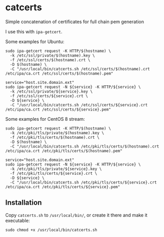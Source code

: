 # catcerts
Simple concatenation of certificates for full chain pem generation

I use this with `ipa-getcert`.

Some examples for Ubuntu:

```
sudo ipa-getcert request -K HTTP/$(hostname) \
  -k /etc/ssl/private/$(hostname).key \
  -f /etc/ssl/certs/$(hostname).crt \
  -D $(hostname) \
  -C "/usr/local/bin/catcerts.sh /etc/ssl/certs/$(hostname).crt /etc/ipa/ca.crt /etc/ssl/certs/$(hostname).pem"
```

```
service="host.site.domain.ext"
sudo ipa-getcert request -N ${service} -K HTTP/${service} \
  -k /etc/ssl/private/${service}.key \
  -f /etc/ssl/certs/${service}.crt \
  -D ${service} \
  -C "/usr/local/bin/catcerts.sh /etc/ssl/certs/${service}.crt /etc/ipa/ca.crt /etc/ssl/certs/${service}.pem"
```

Some examples for CentOS 8 stream:

```
sudo ipa-getcert request -K HTTP/$(hostname) \
  -k /etc/pki/tls/private/$(hostname).key \
  -f /etc/pki/tls/certs/$(hostname).crt \
  -D $(hostname) \
  -C "/usr/local/bin/catcerts.sh /etc/pki/tls/certs/$(hostname).crt /etc/ipa/ca.crt /etc/pki/tls/certs/$(hostname).pem"
```

```
service="host.site.domain.ext"
sudo ipa-getcert request -N ${service} -K HTTP/${service} \
  -k /etc/pki/tls/private/${service}.key \
  -f /etc/pki/tls/certs/${service}.crt \
  -D ${service} \
  -C "/usr/local/bin/catcerts.sh /etc/pki/tls/certs/${service}.crt /etc/ipa/ca.crt /etc/pki/tls/certs/${service}.pem"
```

## Installation

Copy `catcerts.sh` to `/usr/local/bin/`, or create it there and make it executable:

`sudo chmod +x /usr/local/bin/catcerts.sh`
